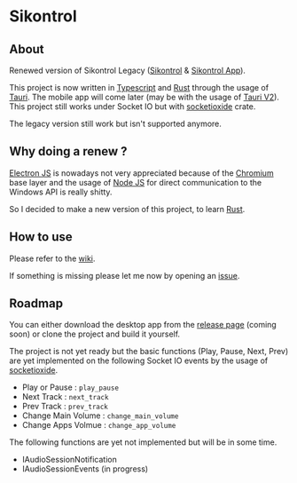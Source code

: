 # Sikontrol

## About

Renewed version of Sikontrol Legacy ([Sikontrol](https://github.com/sikelio/sikontrol-legacy) & [Sikontrol App](https://github.com/sikelio/sikontrol-app-legacy)).

This project is now written in [Typescript](https://www.typescriptlang.org/) and [Rust](https://www.rust-lang.org/) through the usage of [Tauri](https://tauri.app/). The mobile app will come later (may be with the usage of [Tauri V2](https://beta.tauri.app/blog/tauri-2-0-0-beta/)). This project still works under Socket IO but with [socketioxide](https://github.com/Totodore/socketioxide) crate.

The legacy version still work but isn't supported anymore.

## Why doing a renew ?

[Electron JS](https://www.electronjs.org/) is nowadays not very appreciated because of the [Chromium](https://www.chromium.org/chromium-projects/) base layer and the usage of [Node JS](https://nodejs.org/en) for direct communication to the Windows API is really shitty.

So I decided to make a new version of this project, to learn [Rust](https://www.rust-lang.org/).

## How to use

Please refer to the [wiki](https://github.com/sikelio/sikontrol/wiki).

If something is missing please let me now by opening an [issue](https://github.com/sikelio/sikontrol/issues).

## Roadmap

You can either download the desktop app from the [release page](https://github.com/sikelio/sikontrol/releases) (coming soon) or clone the project and build it yourself.

The project is not yet ready but the basic functions (Play, Pause, Next, Prev) are yet implemented on the following Socket IO events by the usage of [socketioxide](https://github.com/Totodore/socketioxide).

* Play or Pause : `play_pause`
* Next Track : `next_track`
* Prev Track : `prev_track`
* Change Main Volume : `change_main_volume`
* Change Apps Volmue : `change_app_volume`

The following functions are yet not implemented but will be in some time.

* IAudioSessionNotification
* IAudioSessionEvents (in progress)
